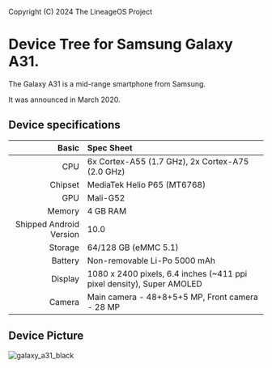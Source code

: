 Copyright (C) 2024 The LineageOS Project

Device Tree for Samsung Galaxy A31.
=========================================

The Galaxy A31 is a mid-range smartphone from Samsung.

It was announced in March 2020.

## Device specifications

Basic   | Spec Sheet
-------:|:-------------------------
CPU     | 6x Cortex-A55 (1.7 GHz), 2x Cortex-A75 (2.0 GHz)
Chipset | MediaTek Helio P65 (MT6768)
GPU     | Mali-G52
Memory  | 4 GB RAM
Shipped Android Version | 10.0
Storage | 64/128 GB (eMMC 5.1)
Battery | Non-removable Li-Po 5000 mAh
Display | 1080 x 2400 pixels, 6.4 inches (~411 ppi pixel density), Super AMOLED
Camera  | Main camera - 48+8+5+5 MP, Front camera - 28 MP

## Device Picture
![galaxy_a31_black](https://github.com/Igorpetinik/android_device_samsung_a31/assets/148623401/e0c69831-9636-4c68-af63-1c89bbec7853)
